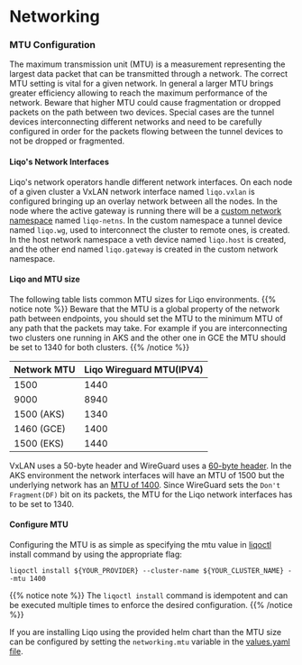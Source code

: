 # Networking

### MTU Configuration

The maximum transmission unit (MTU) is a measurement representing the largest data packet that can be transmitted through a network.
The correct MTU setting is vital for a given network.
In general a larger MTU brings greater efficiency allowing to reach the maximum performance of the network.
Beware that higher MTU could cause fragmentation or dropped packets on the path between two devices.
Special cases are the tunnel devices interconnecting different networks and need to be carefully configured in order for the packets flowing between the tunnel devices to not be dropped or fragmented.

#### Liqo's Network Interfaces

Liqo's network operators handle different network interfaces.
On each node of a given cluster a VxLAN network interface named `liqo.vxlan` is configured bringing up an overlay network between all the nodes. 
In the node where the active gateway is running there will be a [custom network namespace](../../../concepts/networking/components/gateway/#tunnel-operator) named `liqo-netns`.
In the custom namespace a tunnel device named `liqo.wg`, used to interconnect the cluster to remote ones, is created.
In the host network namespace a veth device named `liqo.host` is created, and the other end named `liqo.gateway` is created in the custom network namespace.

#### Liqo and MTU size

The following table lists common MTU sizes for Liqo environments.
{{% notice note %}}
Beware that the MTU is a global property of the network path between endpoints, you should set the MTU to the minimum MTU of any path that the packets may take. 
For example if you are interconnecting two clusters one running in AKS and the other one in GCE the MTU should be set to 1340 for both clusters.
{{% /notice %}}

|Network MTU	| Liqo Wireguard MTU(IPV4)  |   	
|---	        |---                        |
|   1500        |   1440                    |
|   9000	    |   8940                    |
|   1500 (AKS)  |   1340                    |
|   1460 (GCE)  |   1400                    |
|   1500 (EKS)  |   1440                    |

VxLAN uses a 50-byte header and WireGuard uses a [60-byte header](https://lists.zx2c4.com/pipermail/wireguard/2017-December/002201.html).
In the AKS environment the network interfaces will have an MTU of 1500 but the underlying network has an [MTU of 1400](https://docs.microsoft.com/en-us/azure/virtual-network/virtual-network-tcpip-performance-tuning#azure-and-vm-mtu).
Since WireGuard sets the `Don't Fragment(DF)` bit on its packets, the MTU for the Liqo network interfaces has to be set to 1340.

#### Configure MTU

Configuring the MTU is as simple as specifying the mtu value in [liqoctl](../../../installation/#quick-installation) install command by using the appropriate flag:

```
liqoctl install ${YOUR_PROVIDER} --cluster-name ${YOUR_CLUSTER_NAME} --mtu 1400
```
{{% notice note %}}
The `liqoctl install` command is idempotent and can be executed multiple times to enforce the desired configuration.
{{% /notice %}}

If you are installing Liqo using the provided helm chart than the MTU size can be configured by setting the `networking.mtu` variable in the [values.yaml file](../../../installation/chart_values/#values).



